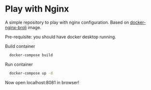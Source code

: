 # Play with Nginx

A simple repository to play with nginx configuration.
Based on [docker-nginx-broli](https://github.com/fholzer/docker-nginx-brotli) image.

Pre-requisite: you should have docker desktop running.

Build container

```bash
  docker-compose build
```
Run container
```bash
  docker-compose up -d
```

Now open localhost:8081 in browser!